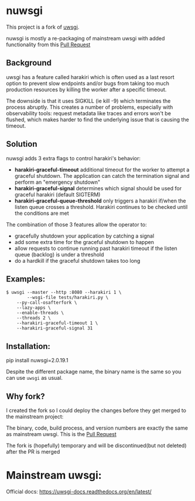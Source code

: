 # nuwsgi

This project is a fork of [uwsgi](https://uwsgi-docs.readthedocs.org/en/latest/).

nuwsgi is mostly a re-packaging of mainstream uwsgi with added functionality
from this [Pull Request](https://github.com/unbit/uwsgi/pull/2311)

## Background

uwsgi has a feature called harakiri which is often used as a last resort option
to prevent slow endpoints and/or bugs from taking too much production resources
by killing the worker after a specific timeout.

The downside is that it uses SIGKILL (ie kill -9) which terminates the process
abruptly. This creates a number of problems, especially with observability
tools: request metadata like traces and errors won't be flushed, which makes
harder to find the underlying issue that is causing the timeout.

## Solution

nuwsgi adds 3 extra flags to control harakiri's behavior:

- **harakiri-graceful-timeout** additional timeout for the worker to attempt a
graceful shutdown. The application can catch the termination signal and
perform an "emergency shutdown"
- **harakiri-graceful-signal** determines which signal should be used for
graceful harakiri (default SIGTERM)
- **harakiri-graceful-queue-threshold** only triggers a harakiri if/when the
listen queue crosses a threshold. Harakiri continues to be checked until the
conditions are met

The combination of those 3 features allow the operator to:

- gracefully shutdown your application by catching a signal
- add some extra time for the graceful shutdown to happen
- allow requests to continue running past harakiri timeout if the
  listen queue (backlog) is under a threshold
- do a hardkill if the graceful shutdown takes too long

## Examples:

```
$ uwsgi --master --http :8080 --harakiri 1 \
        --wsgi-file tests/harakiri.py \
	--py-call-osafterfork \
	--lazy-apps \
	--enable-threads \
	--threads 2 \
	--harakiri-graceful-timeout 1 \
	--harakiri-graceful-signal 31
```
## Installation:

pip install nuwsgi=2.0.19.1

Despite the different package name, the binary name is the same so you can use
`uwsgi` as usual. 

## Why fork?

I created the fork so I could deploy the changes before they get merged to the
mainstream project:

The binary, code, build process, and version numbers are exactly the same as
mainstream uwsgi. This is the [Pull Request](https://github.com/unbit/uwsgi/pull/2311)

The fork is (hopefully) temporary and will be discontinued(but not deleted)
after the PR is merged

# Mainstream uwsgi:

Official docs: https://uwsgi-docs.readthedocs.org/en/latest/
